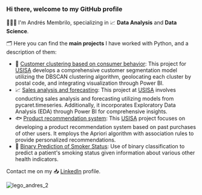 ### Hi there, welcome to my GitHub profile

👨🏽‍💻 I'm Andrés Membrilo, specializing in 📈 **Data Analysis** and **Data Science**. 

🗂 Here you can find the **main projects** I have worked with Python, and a description of them:

* 🎯 [Customer clustering based on consumer behavior](https://github.com/AndresMembrillo/proyecto-usisa/tree/main/segmentacion%20clientes): This project for [USISA](https://www.usisa.com/) develops a comprehensive customer segmentation model utilizing the DBSCAN clustering algorithm, geolocating each cluster by postal code, and integrating visualization through Power BI.
* 📈 [Sales analysis and forecasting](https://github.com/AndresMembrillo/proyecto-usisa/tree/main/predicci%C3%B3n%20ventas): This project at [USISA](https://www.usisa.com/) involves conducting sales analysis and forecasting utilizing models from pycaret.timeseries. Additionally, it incorporates Exploratory Data Analysis (EDA) through Power BI for comprehensive insights.
* 🐟 [Product recommendation system](https://github.com/AndresMembrillo/proyecto-usisa/tree/main/sistema%20%20recomendacion%20productos): This [USISA](https://www.usisa.com/) project focuses on developing a product recommendation system based on past purchases of other users. It employs the Apriori algorithm with association rules to provide personalized recommendations.
* 🚬 [Binary Prediction of Smoker Status](https://github.com/AndresMembrillo/kaggle-competitions/tree/main/Kaggle%20competitions/Binary%20Prediction%20of%20Smoker%20Status%20using%20Bio-Signals): Use of binary classification to predict a patient's smoking status given information about various other health indicators.

Contact me on my 📥 [LinkedIn](https://www.linkedin.com/in/andresmembrillo/?locale=en_US) profile.

![lego_andres_2](https://github.com/AndresMembrillo/AndresMembrillo/assets/145653361/8910856b-5e8e-4645-a949-944a88eedbc6)
